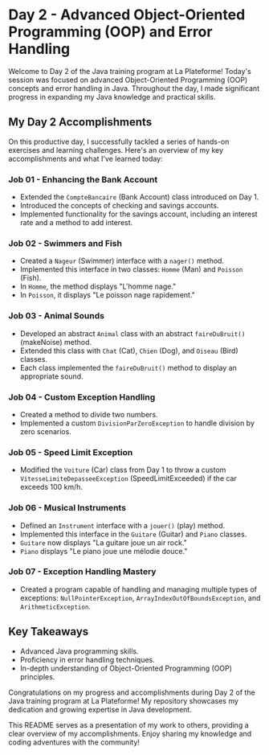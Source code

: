 # Day 2 - Advanced Object-Oriented Programming (OOP) and Error Handling

Welcome to Day 2 of the Java training program at La Plateforme! Today's session was focused on advanced Object-Oriented Programming (OOP) concepts and error handling in Java. Throughout the day, I made significant progress in expanding my Java knowledge and practical skills.

## My Day 2 Accomplishments

On this productive day, I successfully tackled a series of hands-on exercises and learning challenges. Here's an overview of my key accomplishments and what I've learned today:

### Job 01 - Enhancing the Bank Account

- Extended the `CompteBancaire` (Bank Account) class introduced on Day 1.
- Introduced the concepts of checking and savings accounts.
- Implemented functionality for the savings account, including an interest rate and a method to add interest.

### Job 02 - Swimmers and Fish

- Created a `Nageur` (Swimmer) interface with a `nager()` method.
- Implemented this interface in two classes: `Homme` (Man) and `Poisson` (Fish).
- In `Homme`, the method displays "L'homme nage."
- In `Poisson`, it displays "Le poisson nage rapidement."

### Job 03 - Animal Sounds

- Developed an abstract `Animal` class with an abstract `faireDuBruit()` (makeNoise) method.
- Extended this class with `Chat` (Cat), `Chien` (Dog), and `Oiseau` (Bird) classes.
- Each class implemented the `faireDuBruit()` method to display an appropriate sound.

### Job 04 - Custom Exception Handling

- Created a method to divide two numbers.
- Implemented a custom `DivisionParZeroException` to handle division by zero scenarios.

### Job 05 - Speed Limit Exception

- Modified the `Voiture` (Car) class from Day 1 to throw a custom `VitesseLimiteDepasseeException` (SpeedLimitExceeded) if the car exceeds 100 km/h.

### Job 06 - Musical Instruments

- Defined an `Instrument` interface with a `jouer()` (play) method.
- Implemented this interface in the `Guitare` (Guitar) and `Piano` classes.
- `Guitare` now displays "La guitare joue un air rock."
- `Piano` displays "Le piano joue une mélodie douce."

### Job 07 - Exception Handling Mastery

- Created a program capable of handling and managing multiple types of exceptions: `NullPointerException`, `ArrayIndexOutOfBoundsException`, and `ArithmeticException`.

## Key Takeaways

- Advanced Java programming skills.
- Proficiency in error handling techniques.
- In-depth understanding of Object-Oriented Programming (OOP) principles.

Congratulations on my progress and accomplishments during Day 2 of the Java training program at La Plateforme! My repository showcases my dedication and growing expertise in Java development.

This README serves as a presentation of my work to others, providing a clear overview of my accomplishments. Enjoy sharing my knowledge and coding adventures with the community!
